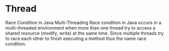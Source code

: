 # Thread
Race Condition in Java Multi-Threading
Race condition in Java occurs in a multi-threaded environment when more than one thread try to access a shared resource (modify, write) at the same time. Since multiple threads try to race each other to finish executing a method thus the name race condition.
